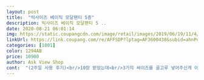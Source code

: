 ```yaml
---
layout: post 
title:  "빅사이즈 베이직 모달팬티 5종" 
description: 빅사이즈 베이직 모달팬티 5 ..
date: 2020-08-21 06:01:14 
img: https://static.coupangcdn.com/image/retail/images/2019/06/19/11/4/8b4e4a70-fca5-4d41-8ae5-1294287497e1.jpg 
linkUrl: https://link.coupang.com/re/AFFSDP?lptag=AF3600438&subid=ahnPublicAsk&pageKey=242994400&itemId=771415611&vendorItemId=4948249074&traceid=V0-113-e4cbe8ddede21af2 
categories: [1001] 
color: 1294AB 
price: 10900 
author: Ask View Shop 
cont:  "(2주일 사용 후기)<br/>10장 받았는데<br/>3가지 싸이즈를 골고루 넣어주신게 아닌가 싶어요<br/>5개 번들 팩으로 이만큼 저렴하고 대량으로 납품해 팔려면 옷본 따위 사용하지 않을겁니다.<br/><br/>‘앗! 할머니 빤쓰다!’ 입니다.<br/><br/>같은 사이즈주문햇는데<br/>검수 같은것도 없고요.<br/><br/>그 느낌 다 아시죠?^^;<br/>그냥 구입하기로 했어요<br/>그래서 일정하게 크고 작은게 아니라 어떤건 밑위가 길고 짧고, 어떤건 엉덩이 둘레가 좀더 넓은, 아주 다양한 형태로 나오는걸로 보입니다.<br/><br/>그래서 제가 받은 상품도 단순히 사이즈가 크다 작다가 아니라 형태 자체가 여러가지입니다.<br/><br/>그래서 충격도 없고 모든걸 다 받아 들여서인지 요만큼도 놀랍지 않았어요.<br/><br/>그런데 팬티 크기가 조금 크고 작은게 생각보다 많이 불편하네요.<br/><br/>그럼에도 불구하고 저는 지금 반품하지 않고 세탁중입니다.<br/><br/>그레이와 블랙 말고는<br/>그리고 입을만 하다 싶으면 한 팩 더 구입할 생각이에요.<br/><br/>그만큼 상품 자체는 아주 허접합니다.<br/><br/>나쁘게 생각하면 남편/애인이 있으면 절대 갖고 있거나 입어선 안되는 팬티고,<br/>넉넉하게 입으려고 구입했어요<br/>넉넉한거 시켰는데<br/>누가 저한테 만원 주고 각 색 팬티 5장 만들어 달라면 못해줄거니까... <br/> 그냥 감사히 입어볼 생각입니다.<br/><br/>다시 포장하기 귀찮아서<br/>많은 후기에서 알려진 것처럼 사이즈는 모두 다릅니다.<br/><br/>배부분 가랑이부분을 덧박은 라인은<br/>본 대고 그릴 시간이 어딨나요?<br/>사이즈 왜이래요<br/>색감도 다른분들의 후기를 꼭 참고하세요<br/>세 곳의 밴드 소재가 좀 거슬리긴 하지만 불편함이라곤 1도 없어보이는 아주 후줄근한 느낌의 팬티에요.<br/><br/>세탁 두 세번 해 봤지만 형태 변형은 없었습니다.<br/><br/>세탁 후 변형만 안되면 입을만 할것 같고요.<br/><br/>신축성 좋은편이긴한데<br/>싸이즈 부분때문에 반품하려다<br/>여름에 가볍고 시원하게 입으려고<br/>여름에 시원하고<br/>예전에 와코루 브래지어/팬디 입었을때 진짜 속옷 명품 맞구나 싶을 정도로 편안하고 핏 살았는데... <br/><br/>옷감을 다루는 업종에서 일하고 있어서 매의 눈으로 비교 분석해 봅니다!<br/>완전작아요ㅜ<br/>이 정도면 옷이 사람의 몸에 맞추는게 아니라 사람이 옷에 맞춰 입어야하는거죠.<br/><br/>이런색은 정말 어색하네 싶었어요ㅋㅋ<br/>이미 후기를 많이 확인하고 구입해서 큰 기대 안했어요.<br/><br/>일단 문제 있는지 확인 후 구입확정을 해야해서 차근차근 살펴봅니다.<br/><br/>일단 첫 인상은<br/>입어보니 추가 구입 의사가 딱 사라졌어요.<br/><br/>재봉사 아주머니들의 숙련된 감으로 대충 만드는거죠.<br/><br/>저 별 다섯개는 원하시는 쪽으로 받아들이시면 됩니다.<br/>^^<br/>저렴한 가격에 5장 이잖아요.<br/><br/>저번에 시킨거랑<br/>제가 입게될 색은 10장중 4장 뿐일듯 싶어요<br/>제기준에서는 재질이 기대 이하네요<br/>좋게 생각하면 ‘정말 편하긴 하겠다.<br/>’ 예요.<br/>ㅎㅎ<br/>체형에 맞지 않으니 남의 속옷 빌려 입은것 같아요.<br/><br/>촉감은 아주 가볍고  부드럽고 좋은편이에요<br/>포장 상태만 봐도 아 C급 상품 이구나 직감할 수 있어요.<br/><br/>한 장 만드는데 공장 미싱으로 1분 정도 예상 합니다.<br/><br/>확실히 다르긴 다릅니다.<br/><br/>" 
---
```


